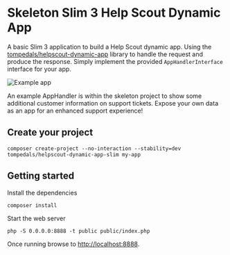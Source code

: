 # Skeleton Slim 3 Help Scout Dynamic App

A basic Slim 3 application to build a Help Scout dynamic app.
Using the [tompedals/helpscout-dynamic-app](https://github.com/tompedals/helpscout-dynamic-app) library to handle the request and produce the response. Simply implement the provided `AppHandlerInterface` interface for your app.

![Example app](http://developer.helpscout.net/img/developers/app-ex.png)

An example AppHandler is within the skeleton project to show some additional customer information on support tickets.
Expose your own data as an app for an enhanced support experience!

## Create your project

    composer create-project --no-interaction --stability=dev tompedals/helpscout-dynamic-app-slim my-app

## Getting started

Install the dependencies

    composer install

Start the web server

    php -S 0.0.0.0:8888 -t public public/index.php

Once running browse to [http://localhost:8888](http://localhost:8888).
